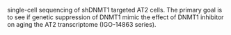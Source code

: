 single-cell sequencing of shDNMT1 targeted AT2 cells. The primary goal is to see if genetic suppression of DNMT1 mimic the effect of DNMT1 inhibitor on aging the AT2 transcriptome (IGO-14863 series).
